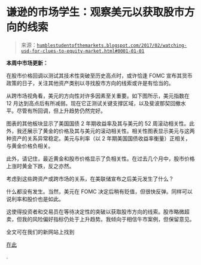 <!--yml

分类：未分类

日期：2024-05-18 02:57:08

-->

# 谦逊的市场学生：观察美元以获取股市方向的线索

> 来源：[`humblestudentofthemarkets.blogspot.com/2017/02/watching-usd-for-clues-to-equity-market.html#0001-01-01`](https://humblestudentofthemarkets.blogspot.com/2017/02/watching-usd-for-clues-to-equity-market.html#0001-01-01)

**本周中市场更新：**

在股市价格回调以测试其技术性突破至历史高点时，或许恰逢 FOMC 宣布其货币政策的日子，关注其他资产类别以寻找股市方向的线索或许是有恰当的。

从跨市场视角看，美元的方向性对许多因素至关重要。如下图所示，美元指数在 12 月达到高点后有所减弱。现在它正测试关键支撑区域，以及斐波那契回撤水平。尽管有所回调，但上升趋势仍然完好。

图表的其他板块显示了美国国债 2 年期收益率及其与美元的 52 周滚动相关性。此外，我还展示了黄金的价格及其与美元的滚动相关性。相关性图表显示美元与这两种资产的关系异常稳定。美元与利率（以 2 年期美国国债收益率衡量）正相关，与黄金价格负相关。

此外，请记住，最近黄金和股市价格显示了负相关性。在过去几个月中，股市价格上涨时黄金下跌，反之亦然。

考虑到这些跨资产或跨市场的关系，在美联储宣布之后美元发生了什么？

什么都没有发生。当然，美元在 FOMC 决定后稍有贬值，但很快反弹。同样可以说利率和股价也是如此。

这使得投资者和交易员在等待决定性的突破以获取股市方向的线索。股市略微超卖，但我的风险偏好指标仍处于上升趋势。我倾向于相信牛市案例，但保留意见。

全文可在我们的新网站上找到

[在此](https://humblestudentofthemarkets.com/2017/02/01/watching-the-usd-for-clues-to-equity-market-direction/)

.

